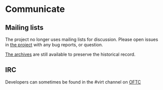 # Communicate

## Mailing lists

The project no longer uses mailing lists for discussion. Please open
issues in [the project](https://github.com/virt-manager/virt-manager)
with any bug reports, or question.

[The archives](https://lists.virt-tools.org/) are still available to
preserve the historical record.

## IRC

Developers can sometimes be found in the #virt channel on [OFTC](http://www.oftc.net/)
